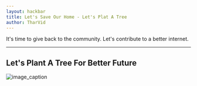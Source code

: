 ```yaml
---
layout: hackbar
title: Let's Save Our Home - Let's Plat A Tree
author: TharVid
---
```


It's time to give back to the community. Let's contribute to a better internet.

---

## Let's Plant A Tree For Better Future

![image_caption]({{site.baseurl}}/assets/images/TharVid.jpg)
